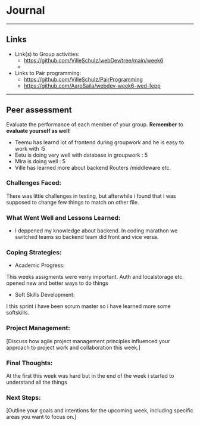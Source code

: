 # Journal

----
## Links
- Link(s) to Group activities: 
  - https://github.com/VilleSchulz/webDev/tree/main/week6
  - 
- Links to Pair programming: 
  - https://github.com/VilleSchulz/PairProgramming
  - https://github.com/AaroSaila/webdev-week6-wed-fepp

----
## Peer assessment

Evaluate the performance of each member of your group. **Remember** to **evaluate yourself as well**!

- Teemu has learnd lot of frontend during groupwork and he is easy to work with :5
- Eetu  is doing very well with database in groupwork : 5
- Mira is doing well : 5
- Ville  has learned more about backend Routers /middleware etc.


### Challenges Faced:

There was little challenges in testing, but afterwhile i found that i was supposed to change few things to match  on other file.

### What Went Well and Lessons Learned:

- I deppened my knowledge about backend. In coding marathon we switched teams so backend team did front and vice versa.

### Coping Strategies:


- Academic Progress:

This weeks assigments were  verry important. Auth and localstorage etc. opened  new and better ways to do things

- Soft Skills Development:

 I this sprint i have been scrum master so i have learned  more some softskills.

### Project Management:

[Discuss how agile project management principles influenced your approach to project work and collaboration this week.]

### Final Thoughts:
At the first this week was hard but in the end of the week i started to understand 
all the things

### Next Steps:

[Outline your goals and intentions for the upcoming week, including specific areas you want to focus on.]


<!-- Links -->
[criticism and constructive feedback]:https://cvdl.ben.edu/blog/why-is-everyone-talking-about-feedback/






